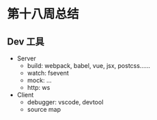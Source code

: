 # 第十八周总结
## Dev 工具
- Server
  - build: webpack, babel, vue, jsx, postcss......
  - watch: fsevent
  - mock: ...
  - http: ws
- Client
  - debugger: vscode, devtool
  - source map